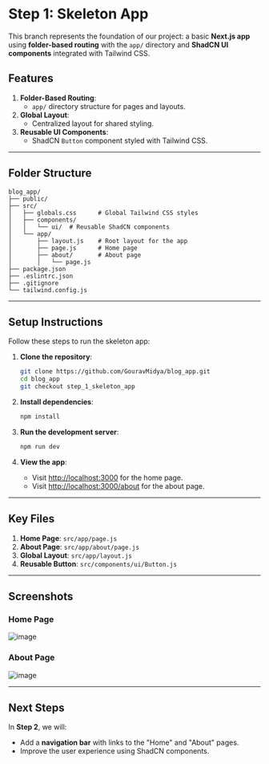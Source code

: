 # Step 1: Skeleton App

This branch represents the foundation of our project: a basic **Next.js app** using **folder-based routing** with the `app/` directory and **ShadCN UI components** integrated with Tailwind CSS. 

## Features
1. **Folder-Based Routing**:
   - `app/` directory structure for pages and layouts.
2. **Global Layout**:
   - Centralized layout for shared styling.
3. **Reusable UI Components**:
   - ShadCN `Button` component styled with Tailwind CSS.

---

## Folder Structure
```
blog_app/
├── public/
├── src/
│   ├── globals.css      # Global Tailwind CSS styles
│   ├── components/
│   │   └── ui/  # Reusable ShadCN components
│   └── app/
│       ├── layout.js    # Root layout for the app
│       ├── page.js      # Home page
│       ├── about/       # About page
│       │   └── page.js
├── package.json
├── .eslintrc.json
├── .gitignore
└── tailwind.config.js
```

---

## Setup Instructions
Follow these steps to run the skeleton app:

1. **Clone the repository**:
   ```bash
   git clone https://github.com/GouravMidya/blog_app.git
   cd blog_app
   git checkout step_1_skeleton_app
   ```

2. **Install dependencies**:
   ```bash
   npm install
   ```

3. **Run the development server**:
   ```bash
   npm run dev
   ```

4. **View the app**:
   - Visit [http://localhost:3000](http://localhost:3000) for the home page.
   - Visit [http://localhost:3000/about](http://localhost:3000/about) for the about page.

---

## Key Files
1. **Home Page**: `src/app/page.js`
2. **About Page**: `src/app/about/page.js`
3. **Global Layout**: `src/app/layout.js`
4. **Reusable Button**: `src/components/ui/Button.js`

---

## Screenshots
### Home Page
![image](https://github.com/user-attachments/assets/f36c6d05-9fa3-42f4-9dd8-39df600aab85)

### About Page
![image](https://github.com/user-attachments/assets/fa3a12b4-882f-4b45-badd-358438d2f6f7)

---

## Next Steps
In **Step 2**, we will:
- Add a **navigation bar** with links to the "Home" and "About" pages.
- Improve the user experience using ShadCN components.

